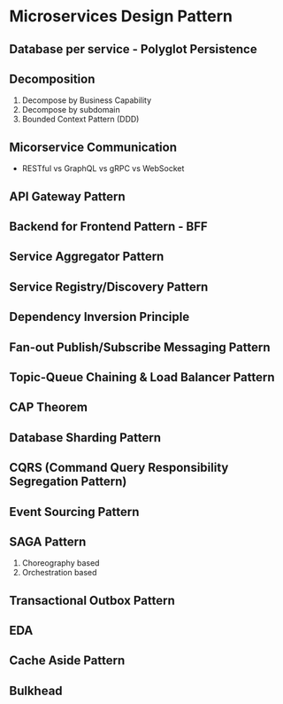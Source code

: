 # Microservices Design Pattern

## Database per service - Polyglot Persistence


## Decomposition
1. Decompose by Business Capability
2. Decompose by subdomain
3. Bounded Context Pattern (DDD)

## Micorservice Communication
- RESTful vs GraphQL vs gRPC vs WebSocket


## API Gateway Pattern


## Backend for Frontend Pattern - BFF

## Service Aggregator Pattern

## Service Registry/Discovery Pattern

## Dependency Inversion Principle

## Fan-out Publish/Subscribe Messaging Pattern

## Topic-Queue Chaining & Load Balancer Pattern

## CAP Theorem

## Database Sharding Pattern

## CQRS (Command Query Responsibility Segregation Pattern)

## Event Sourcing Pattern

## SAGA Pattern
1. Choreography based
2. Orchestration based

## Transactional Outbox Pattern

## EDA

## Cache Aside Pattern

## Bulkhead